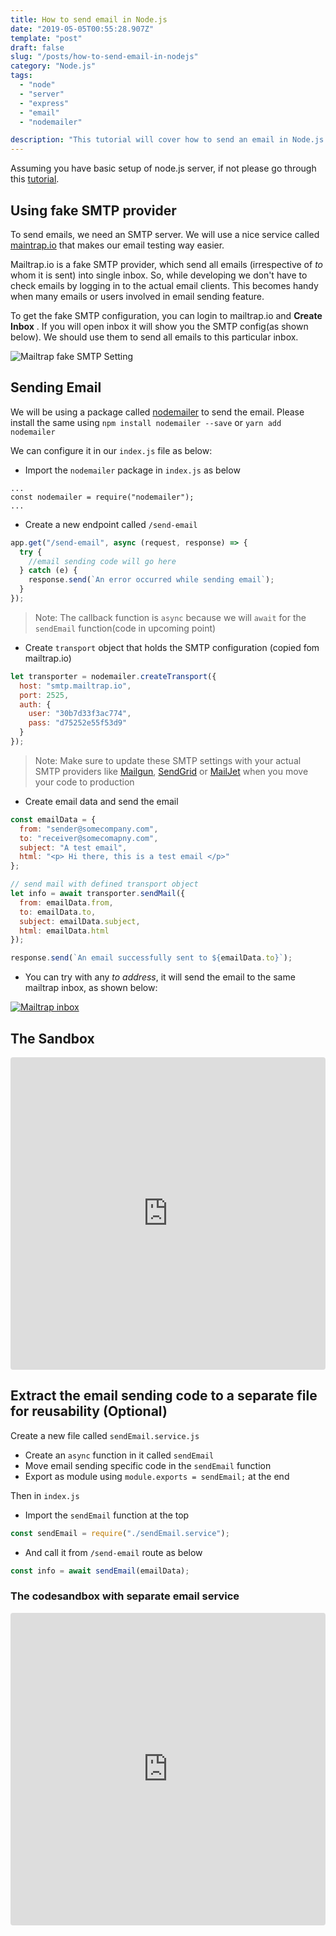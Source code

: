 ```yaml
---
title: How to send email in Node.js
date: "2019-05-05T00:55:28.907Z"
template: "post"
draft: false
slug: "/posts/how-to-send-email-in-nodejs"
category: "Node.js"
tags:
  - "node"
  - "server"
  - "express"
  - "email"
  - "nodemailer"

description: "This tutorial will cover how to send an email in Node.js using a 'nodemailer' package. We will also be using a fake SMTP service called mailtrap.io, which makes email testing way easier in real projects"
---
```


Assuming you have basic setup of node.js server, if not please go through this [tutorial](https://3sanket3.com/posts/nodejs-tutorial-series-setup-basic-node-server).

## Using fake SMTP provider

To send emails, we need an SMTP server. We will use a nice service called [maintrap.io](https://maintrap.io) that makes our email testing way easier.

Mailtrap.io is a fake SMTP provider, which send all emails (irrespective of _to_ whom it is sent) into single inbox. So, while developing we don't have to check emails by logging in to the actual email clients. This becomes handy when many emails or users involved in email sending feature.

To get the fake SMTP configuration, you can login to mailtrap.io and **Create Inbox** . If you will open inbox it will show you the SMTP config(as shown below). We should use them to send all emails to this particular inbox.

![Mailtrap fake SMTP Setting](/media/mailtrap-smtp.PNG)

## Sending Email

We will be using a package called [nodemailer](https://nodemailer.com/about/) to send the email. Please install the same using `npm install nodemailer --save` or `yarn add nodemailer`

We can configure it in our `index.js` file as below:

- Import the `nodemailer` package in `index.js` as below

```javasript
...
const nodemailer = require("nodemailer");
...
```

- Create a new endpoint called `/send-email`

```javascript
app.get("/send-email", async (request, response) => {
  try {
    //email sending code will go here
  } catch (e) {
    response.send(`An error occurred while sending email`);
  }
});
```

> Note: The callback function is `async` because we will `await` for the `sendEmail` function(code in upcoming point)

- Create `transport` object that holds the SMTP configuration (copied fom mailtrap.io)

```javascript
let transporter = nodemailer.createTransport({
  host: "smtp.mailtrap.io",
  port: 2525,
  auth: {
    user: "30b7d33f3ac774",
    pass: "d75252e55f53d9"
  }
});
```

> Note: Make sure to update these SMTP settings with your actual SMTP providers like [Mailgun](https://www.mailgun.com/), [SendGrid](https://sendgrid.com/) or [MailJet](https://www.mailjet.com/) when you move your code to production

- Create email data and send the email

```javascript
const emailData = {
  from: "sender@somecompany.com",
  to: "receiver@somecomapny.com",
  subject: "A test email",
  html: "<p> Hi there, this is a test email </p>"
};

// send mail with defined transport object
let info = await transporter.sendMail({
  from: emailData.from,
  to: emailData.to,
  subject: emailData.subject,
  html: emailData.html
});

response.send(`An email successfully sent to ${emailData.to}`);
```

- You can try with any _to address_, it will send the email to the same mailtrap inbox, as shown below:

[![Mailtrap inbox](/media/mailtrap-inbox.PNG)](/media/mailtrap-inbox.PNG)

## The Sandbox

<p style="text-align:center">
<iframe src="https://codesandbox.io/embed/pyqjlzm390?fontsize=14" title="How to send email in Node.js" style="width:100%; height:500px; border:0; border-radius: 4px; overflow:hidden;" sandbox="allow-modals allow-forms allow-popups allow-scripts allow-same-origin"></iframe>
</p>

## Extract the email sending code to a separate file for reusability (Optional)

Create a new file called `sendEmail.service.js`

- Create an `async` function in it called `sendEmail`
- Move email sending specific code in the `sendEmail` function
- Export as module using `module.exports = sendEmail;` at the end

Then in `index.js`

- Import the `sendEmail` function at the top

```js
const sendEmail = require("./sendEmail.service");
```

- And call it from `/send-email` route as below

```js
const info = await sendEmail(emailData);
```

### The codesandbox with separate email service

<p style="text-align:center">
<iframe src="https://codesandbox.io/embed/z64yxjx034?fontsize=14" title="How to send email in Node.js using service file" style="width:100%; height:500px; border:0; border-radius: 4px; overflow:hidden;" sandbox="allow-modals allow-forms allow-popups allow-scripts allow-same-origin"></iframe>
</p>
